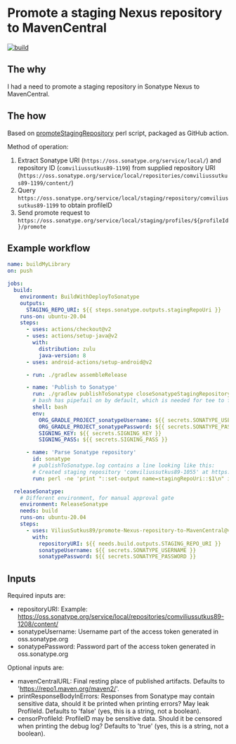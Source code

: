 # Promote a staging Nexus repository to MavenCentral
[![build](https://github.com/ViliusSutkus89/promote-Nexus-repository-to-MavenCentral/actions/workflows/build.yml/badge.svg)](https://github.com/ViliusSutkus89/promote-Nexus-repository-to-MavenCentral/actions/workflows/build.yml)

## The why
I had a need to promote a staging repository in Sonatype Nexus to MavenCentral.  

## The how
Based on [promoteStagingRepository](https://github.com/ViliusSutkus89/Sample_Android_Library-MavenCentral-Instrumented_Tests/blob/75c32f434c9cf8befb4da727ae744c2aed1377e2/ci-scripts/promoteStagingRepository) perl script, packaged as GitHub action.

Method of operation:
1) Extract Sonatype URI (`https://oss.sonatype.org/service/local/`) and repository ID (`comviliussutkus89-1199`) from supplied repository URI (`https://oss.sonatype.org/service/local/repositories/comviliussutkus89-1199/content/`)
2) Query `https://oss.sonatype.org/service/local/staging/repository/comviliussutkus89-1199` to obtain profileID
3) Send promote request to `https://oss.sonatype.org/service/local/staging/profiles/${profileId}/promote`

## Example workflow

```yaml
name: buildMyLibrary
on: push

jobs:
  build:
    environment: BuildWithDeployToSonatype
    outputs:
      STAGING_REPO_URI: ${{ steps.sonatype.outputs.stagingRepoUri }}
    runs-on: ubuntu-20.04
    steps:
      - uses: actions/checkout@v2
      - uses: actions/setup-java@v2
        with:
          distribution: zulu
          java-version: 8
      - uses: android-actions/setup-android@v2

      - run: ./gradlew assembleRelease

      - name: 'Publish to Sonatype'
        run: ./gradlew publishToSonatype closeSonatypeStagingRepository | tee publishToSonatype.log
        # bash has pipefail on by default, which is needed for tee to fail, if gradle fails
        shell: bash
        env:
          ORG_GRADLE_PROJECT_sonatypeUsername: ${{ secrets.SONATYPE_USERNAME }}
          ORG_GRADLE_PROJECT_sonatypePassword: ${{ secrets.SONATYPE_PASSWORD }}
          SIGNING_KEY: ${{ secrets.SIGNING_KEY }}
          SIGNING_PASS: ${{ secrets.SIGNING_PASS }}

      - name: 'Parse Sonatype repository'
        id: sonatype
        # publishToSonatype.log contains a line looking like this:
        # Created staging repository 'comviliussutkus89-1055' at https://oss.sonatype.org/service/local/repositories/comviliussutkus89-1055/content/
        run: perl -ne 'print "::set-output name=stagingRepoUri::$1\n" if /^Created staging repository .+ at (.+)$/' < publishToSonatype.log

  releaseSonatype:
    # Different environment, for manual approval gate
    environment: ReleaseSonatype
    needs: build
    runs-on: ubuntu-20.04
    steps:
      - uses: ViliusSutkus89/promote-Nexus-repository-to-MavenCentral@v1
        with:
          repositoryURI: ${{ needs.build.outputs.STAGING_REPO_URI }}
          sonatypeUsername: ${{ secrets.SONATYPE_USERNAME }}
          sonatypePassword: ${{ secrets.SONATYPE_PASSWORD }}  
```

## Inputs
Required inputs are:
- repositoryURI: Example: https://oss.sonatype.org/service/local/repositories/comviliussutkus89-1208/content/
- sonatypeUsername: Username part of the access token generated in oss.sonatype.org
- sonatypePassword: Password part of the access token generated in oss.sonatype.org

Optional inputs are:
- mavenCentralURL: Final resting place of published artifacts. Defaults to 'https://repo1.maven.org/maven2/'.
- printResponseBodyInErrors: Responses from Sonatype may contain sensitive data, should it be printed when printing errors? May leak ProfileId. Defaults to 'false' (yes, this is a string, not a boolean).
- censorProfileId: ProfileID may be sensitive data. Should it be censored when printing the debug log? Defaults to 'true' (yes, this is a string, not a boolean).
